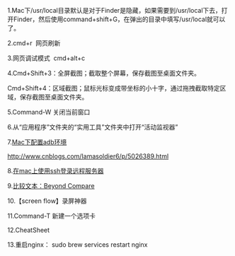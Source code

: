 1.Mac下/usr/local目录默认是对于Finder是隐藏，如果需要到/usr/local下去，打开Finder，然后使用command+shift+G，在弹出的目录中填写/usr/local就可以了。

2.cmd+r  网页刷新

3.网页调试模式  cmd+alt+c

4.Cmd+Shift+3：全屏截图；截取整个屏幕，保存截图至桌面文件夹。

Cmd+Shift+4：区域截图；鼠标光标变成带坐标的小十字，通过拖拽截取特定区域，保存截图至桌面文件夹。

5.Command-W 关闭当前窗口

6.从“应用程序”文件夹的“实用工具”文件夹中打开“活动监视器”

7.[Mac下配置adb环境](https://www.jianshu.com/p/94f4e0277099)

http://www.cnblogs.com/Iamasoldier6/p/5026389.html

8.[在mac上使用ssh登录远程服务器](https://blog.csdn.net/duanyipeng/article/details/8693317)

9.[比较文本：Beyond Compare](http://www.scootersoftware.com/download.php)

10.【screen flow】录屏神器

11.Command-T 新建一个选项卡

12.CheatSheet

13.重启nginx： sudo brew services restart nginx


